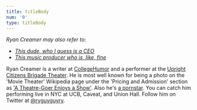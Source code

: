 ```yaml
---
title: titleBody
num: '0'
type: titleBody
---
```

_Ryan Creamer may also refer to:_

* [_This dude, who I guess is a CEO_](http://spower.com/bios/bio-ryan_creamer.php)
* [_This music producer who is, like, fine_](http://www.spiritmusicgroup.com/Clients/Library/Ryan-Creamer)

Ryan Creamer is a writer at [CollegeHumor](http://www.collegehumor.com/user/6926917) and a performer at the [Upright Citizens Brigade Theater](http://ucbcomedy.com/user/39457). He is most well known for being a photo on the 'Movie Theater'  Wikipedia page under the 'Pricing and Admission' section as ['A Theatre-Goer Enjoys a Show'](https://en.wikipedia.org/wiki/Movie_theater#Pricing_and_admission). Also he's [a pornstar](https://www.pornhub.com/model/ryancreamer). You can catch him performing live in NYC at UCB, Caveat, and Union Hall. Follow him on Twitter at [@ryguyguyry](https://twitter.com/ryguyguyry).

